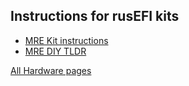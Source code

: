 ## Instructions for rusEFI kits


* [MRE Kit instructions](Hardware-microRusEFI-kit-instructions)
* [MRE DIY TLDR](microRusEFI-DIY-TLDR)


[All Hardware pages](Pages-Hardware)